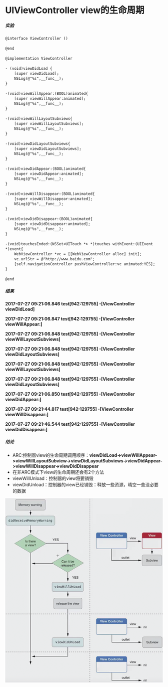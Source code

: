 # UIViewController  view的生命周期

##### 实验

```
@interface ViewController ()

@end

@implementation ViewController

- (void)viewDidLoad {
    [super viewDidLoad];
    NSLog(@"%s",__func__);
}

-(void)viewWillAppear:(BOOL)animated{
    [super viewWillAppear:animated];
    NSLog(@"%s",__func__);
}

-(void)viewWillLayoutSubviews{
    [super viewWillLayoutSubviews];
    NSLog(@"%s",__func__);
}

-(void)viewDidLayoutSubviews{
    [super viewDidLayoutSubviews];
    NSLog(@"%s",__func__);
}

-(void)viewDidAppear:(BOOL)animated{
    [super viewDidAppear:animated];
    NSLog(@"%s",__func__);
}

-(void)viewWillDisappear:(BOOL)animated{
    [super viewWillDisappear:animated];
    NSLog(@"%s",__func__);
}

-(void)viewDidDisappear:(BOOL)animated{
    [super viewDidDisappear:animated];
    NSLog(@"%s",__func__);
}

-(void)touchesEnded:(NSSet<UITouch *> *)touches withEvent:(UIEvent *)event{
    WebViewController *vc = [[WebViewController alloc] init];
    vc.urlStr = @"http://www.baidu.com";
    [self.navigationController pushViewController:vc animated:YES];
}

@end
```

##### 结果

**2017-07-27 09:21:06.846 test\[942:129755\] -\[ViewController viewDidLoad\]**

**2017-07-27 09:21:06.847 test\[942:129755\] -\[ViewController viewWillAppear:\]**

**2017-07-27 09:21:06.848 test\[942:129755\] -\[ViewController viewWillLayoutSubviews\]**

**2017-07-27 09:21:06.848 test\[942:129755\] -\[ViewController viewDidLayoutSubviews\]**

**2017-07-27 09:21:06.848 test\[942:129755\] -\[ViewController viewWillLayoutSubviews\]**

**2017-07-27 09:21:06.848 test\[942:129755\] -\[ViewController viewDidLayoutSubviews\]**

**2017-07-27 09:21:06.850 test\[942:129755\] -\[ViewController viewDidAppear:\]**

**2017-07-27 09:21:44.817 test\[942:129755\] -\[ViewController viewWillDisappear:\]**

**2017-07-27 09:21:46.544 test\[942:129755\] -\[ViewController viewDidDisappear:\]**



##### 结论



* ARC:控制器view的生命周期调用顺序：**viewDidLoad-&gt;viewWillAppear-&gt;viewWillLayoutSubview-&gt;viewDidLayoutSubviews-&gt;viewDidAppear-&gt;viewWillDisappear-&gt;viewDidDisappear**
* 在非ARC模式下view的生命周期还会有2个方法
* viewWillUnload：控制器的view将要销毁
* viewDidUnload：控制器的view已经销毁：释放一些资源，晴空一些没必要的数据

![](/assets/2017-07-27-01.png)



